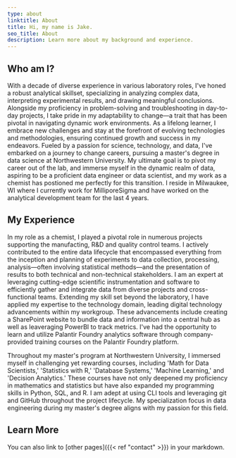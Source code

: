 ```yaml
---
type: about
linktitle: About
title: Hi, my name is Jake.
seo_title: About
description: Learn more about my background and experience.
---
```


## Who am I?

With a decade of diverse experience in various laboratory roles, I've honed a robust analytical skillset, specializing in analyzing complex data, interpreting experimental results, and drawing meaningful conclusions. Alongside my proficiency in problem-solving and troubleshooting in day-to-day projects, I take pride in my adaptability to change—a trait that has been pivotal in navigating dynamic work environments. As a lifelong learner, I embrace new challenges and stay at the forefront of evolving technologies and methodologies, ensuring continued growth and success in my endeavors. Fueled by a passion for science, technology, and data, I've embarked on a journey to change careers, pursuing a master's degree in data science at Northwestern University. My ultimate goal is to pivot my career out of the lab, and immerse myself in the dynamic realm of data, aspiring to be a proficient data engineer or data scientist, and my work as a chemist has postioned me perfectly for this transition. I reside in Milwaukee, WI where I currently work for MilliporeSigma and have worked on the analytical development team for the last 4 years.

## My Experience

In my role as a chemist, I played a pivotal role in numerous projects supporting the manufacting, R&D and quality control teams. I actively contributed to the entire data lifecycle that encompassed everything from the inception and planning of experiments to data collection, processing, analysis—often involving statistical methods—and the presentation of results to both technical and non-technical stakeholders. I am an expert at leveraging cutting-edge scientific instrumentation and software to efficiently gather and integrate data from diverse projects and cross-functional teams. Extending my skill set beyond the laboratory, I have applied my expertise to the technology domain, leading digital technology advancements within my workgroup. These advancements include creating a SharePoint website to bundle data and information into a central hub as well as leaveraging PowerBI to track metrics. I've had the opportunity to learn and utilize Palantir Foundry analytics software through company-provided training courses on the Palantir Foundry platform.

Throughout my master's program at Northwestern University, I immersed myself in challenging yet rewarding courses, including 'Math for Data Scientists,' 'Statistics with R,' 'Database Systems,' 'Machine Learning,' and 'Decision Analytics.' These courses have not only deepened my proficiency in mathematics and statistics but have also expanded my programming skills in Python, SQL, and R. I am adept at using CLI tools and leveraging git and GitHub throughout the project lifecycle. My specialization focus in data engineering during my master's degree aligns with my passion for this field.

## Learn More

You can also link to [other pages]({{< ref "contact" >}}) in your markdown.
